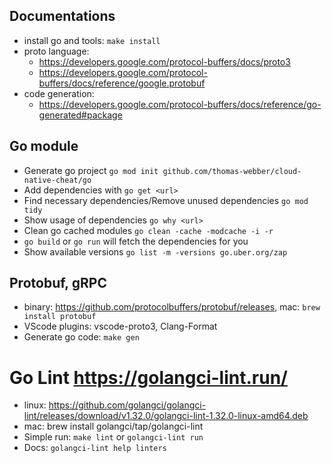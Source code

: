 ## Documentations
- install go and tools: `make install`
- proto language: 
    - https://developers.google.com/protocol-buffers/docs/proto3
    - https://developers.google.com/protocol-buffers/docs/reference/google.protobuf
- code generation: 
    - https://developers.google.com/protocol-buffers/docs/reference/go-generated#package


## Go module
- Generate go project `go mod init github.com/thomas-webber/cloud-native-cheat/go`
- Add dependencies with `go get <url>`
- Find necessary dependencies/Remove unused dependencies `go mod tidy`
- Show usage of dependencies `go why <url>`
- Clean go cached modules `go clean -cache -modcache -i -r`
- `go build` or `go run` will fetch the dependencies for you
- Show available versions `go list -m -versions go.uber.org/zap`


## Protobuf, gRPC
- binary: https://github.com/protocolbuffers/protobuf/releases, mac: `brew install protobuf`
- VScode plugins: vscode-proto3, Clang-Format
- Generate go code: `make gen`


# Go Lint https://golangci-lint.run/
- linux: https://github.com/golangci/golangci-lint/releases/download/v1.32.0/golangci-lint-1.32.0-linux-amd64.deb 
- mac: brew install golangci/tap/golangci-lint
- Simple run: `make lint` or `golangci-lint run`
- Docs: `golangci-lint help linters`